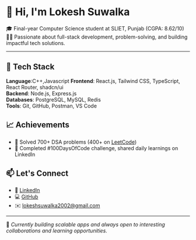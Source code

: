 # 👋 Hi, I'm Lokesh Suwalka

🎓 Final-year Computer Science student at SLIET, Punjab (CGPA: 8.62/10)  
👨‍💻 Passionate about full-stack development, problem-solving, and building impactful tech solutions.  

---

## 🔧 Tech Stack
**Language**:C++,Javascript
**Frontend**: React.js, Tailwind CSS, TypeScript, React Router, shadcn/ui  
**Backend**: Node.js, Express.js  
**Databases**: PostgreSQL, MySQL, Redis  
**Tools**: Git, GitHub, Postman, VS Code

## 📈 Achievements

- 🧠 Solved 700+ DSA problems (400+ on [LeetCode](https://leetcode.com/u/LUCKY2002_05/))
- 💯 Completed #100DaysOfCode challenge, shared daily learnings on LinkedIn

## 📫 Let's Connect

- 🔗 [LinkedIn](https://linkedin.com/in/lokeshsuwalka2002)
- 💻 [GitHub](https://github.com/Lokeshsuwalka05)
- ✉️ lokeshsuwalka2002@gmail.com

---

🌱 *Currently building scalable apps and always open to interesting collaborations and learning opportunities.*
